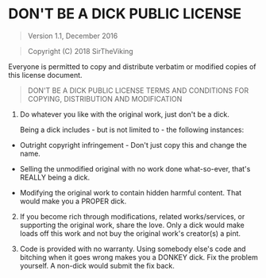 # DON'T BE A DICK PUBLIC LICENSE

> Version 1.1, December 2016

> Copyright (C) 2018 SirTheViking

Everyone is permitted to copy and distribute verbatim or modified
copies of this license document.

> DON'T BE A DICK PUBLIC LICENSE
> TERMS AND CONDITIONS FOR COPYING, DISTRIBUTION AND MODIFICATION

1. Do whatever you like with the original work, just don't be a dick.

   Being a dick includes - but is not limited to - the following instances:

 - Outright copyright infringement - Don't just copy this and change the name.
 
 - Selling the unmodified original with no work done what-so-ever, that's REALLY being a dick.
 
 - Modifying the original work to contain hidden harmful content. That would make you a PROPER dick.

2. If you become rich through modifications, related works/services, or supporting the original work,
share the love. Only a dick would make loads off this work and not buy the original work's
creator(s) a pint.

3. Code is provided with no warranty. Using somebody else's code and bitching when it goes wrong makes
you a DONKEY dick. Fix the problem yourself. A non-dick would submit the fix back.
